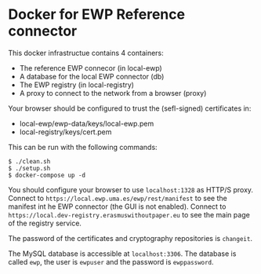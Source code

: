 # Docker for EWP Reference connector

This docker infrastructue contains 4 containers:
* The reference EWP connecor (in local-ewp)
* A database for the local EWP connector (db)
* The EWP registry (in local-registry)
* A proxy to connect to the network from a browser (proxy)

Your browser should be configured to trust the (sefl-signed) certificates in:
* local-ewp/ewp-data/keys/local-ewp.pem
* local-registry/keys/cert.pem

This can be run with the following commands:
```
$ ./clean.sh
$ ./setup.sh
$ docker-compose up -d
```
You should configure your browser to use ```localhost:1328``` as HTTP/S proxy. 
Connect to ```https://local.ewp.uma.es/ewp/rest/manifest``` to see the manifest int he EWP connector (the GUI is not enabled). 
Connect to ```https://local.dev-registry.erasmuswithoutpaper.eu``` to see the main page of the registry service.

The password of the certificates and cryptography repositories is ```changeit```.

The MySQL database is accessible at ```localhost:3306```. The database is called ```ewp```, the user is ```ewpuser``` and the password is ```ewppassword```.
